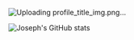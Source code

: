 ![Uploading profile_title_img.png…]()

![Joseph's GitHub stats](https://github-readme-stats.vercel.app/api?username=josephpicardat&theme=dark&show_icons=true)
